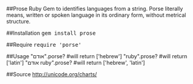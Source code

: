 ##Prose
Ruby Gem to identifies languages from a string. Porse literally means, written or spoken language in its ordinary form, without metrical structure.

##Installation
<tt>gem install prose</tt>

##Require
<tt>require 'porse'</tt>

##Usage
	"אודם".porse?      #will return ['hebrew']
	"ruby".prose?      #will return ['latin']
	"אודם ruby".prose?  #will return ['hebrew', 'latin']

##Source
http://unicode.org/charts/ 
